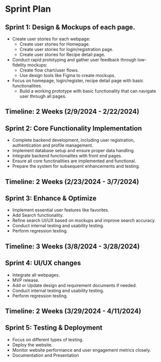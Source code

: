 # Sprint Plan

## Sprint 1: Design & Mockups of each page.
- Create user stories for each webpage:
  - Create user stories for Homepage.
  - Create user stories for login/registration page.
  - Create user stories for Recipe detail page.
- Conduct rapid prototyping and gather user feedback through low-fidelity mockups:
  - Create flow chart/user flows.
  - Use design tools like Figma to create mockups.
- Focus on homepage, login/register, recipe detail page with basic functionalities.
  - Build a working prototype with basic functionality that can navigate user through all pages.
 
## Timeline: 2 Weeks (2/9/2024 - 2/22/2024)

## Sprint 2: Core Functionality Implementation
- Complete backend development, including user registration, authentication and profile management.
- Implement database setup and ensure proper data handling.
- Integrate backend functionalites with front end pages.
- Ensure all core functinalities are implemented and functional.
- Prepare the system for subsequent enhancements and testing.

## Timeline: 2 Weeks (2/23/2024 - 3/7/2024)

## Sprint 3: Enhance & Optimize
- Implement essential user features like favorites.
- Add Search functionality.
- Refine search UI/UX based on mockups and improve search accuracy.
- Conduct internal testing and usability testing.
- Perform regression testing.

## Timeline: 3 Weeks (3/8/2024 - 3/28/2024)

## Sprint 4: UI/UX changes
- Integrate all webpages.
- MVP release.
- Add or Update design and requirement documents if needed.
- Conduct internal testing and usability testing.
- Perform regression testing.

## Timeline: 2 Weeks (3/29/2024 - 4/11/2024)

## Sprint 5: Testing & Deployment
- Focus on different types of testing.
- Deploy the website.
- Monitor website performance and user engagement metrics closely.
- Documentation and Presentation
